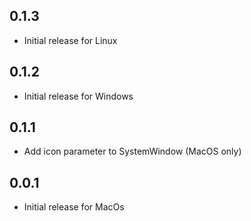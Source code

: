 ## 0.1.3

* Initial release for Linux

## 0.1.2

* Initial release for Windows

## 0.1.1

* Add icon parameter to SystemWindow (MacOS only)

## 0.0.1

* Initial release for MacOs
